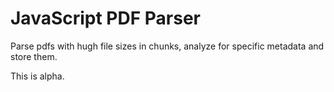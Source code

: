# JavaScript PDF Parser

Parse pdfs with hugh file sizes in chunks, analyze for specific metadata and store them.

This is alpha.
